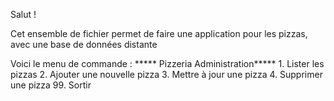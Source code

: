 Salut !

Cet ensemble de fichier permet de faire une application pour les pizzas, avec une base de données distante

Voici le menu de commande :
***** Pizzeria Administration*****
		1. Lister les pizzas
		2. Ajouter une nouvelle pizza
		3. Mettre à jour une pizza
		4. Supprimer une pizza
		99. Sortir